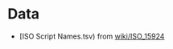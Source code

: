 # Data

-   [ISO Script Names.tsv) from [wiki/ISO_15924](https://en.wikipedia.org/wiki/ISO_15924#List_of_codes)
